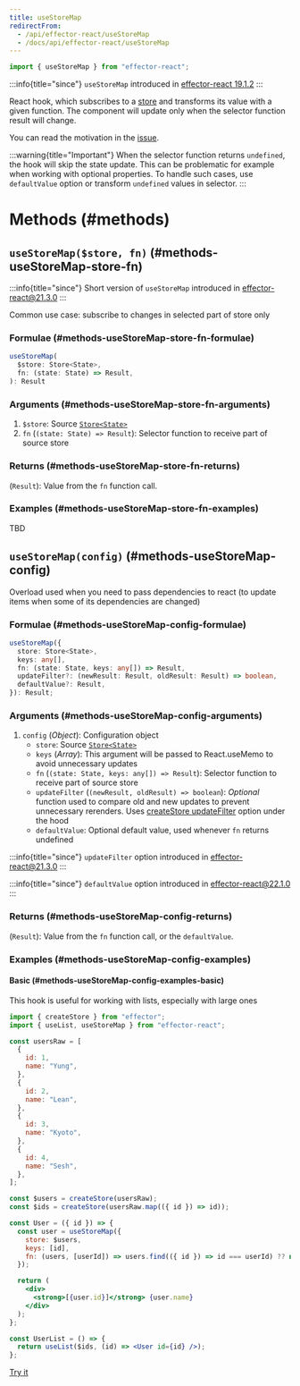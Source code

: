 ```yaml
---
title: useStoreMap
redirectFrom:
  - /api/effector-react/useStoreMap
  - /docs/api/effector-react/useStoreMap
---
```


```ts
import { useStoreMap } from "effector-react";
```

:::info{title="since"}
`useStoreMap` introduced in [effector-react 19.1.2](https://changelog.effector.dev/#effector-react-19-1-2)
:::

React hook, which subscribes to a [store](/en/api/effector/Store) and transforms its value with a given function. The component will update only when the selector function result will change.

You can read the motivation in the [issue](https://github.com/effector/effector/issues/118).

:::warning{title="Important"}
When the selector function returns `undefined`, the hook will skip the state update.
This can be problematic for example when working with optional properties. To handle such cases, use `defaultValue` option or transform `undefined` values in selector.
:::

# Methods (#methods)

## `useStoreMap($store, fn)` (#methods-useStoreMap-store-fn)

:::info{title="since"}
Short version of `useStoreMap` introduced in [effector-react@21.3.0](https://changelog.effector.dev/#effector-react-21-3-0)
:::

Common use case: subscribe to changes in selected part of store only

### Formulae (#methods-useStoreMap-store-fn-formulae)

```ts
useStoreMap(
  $store: Store<State>,
  fn: (state: State) => Result,
): Result
```

### Arguments (#methods-useStoreMap-store-fn-arguments)

1. `$store`: Source [`Store<State>`](/en/api/effector/Store)
2. `fn` (`(state: State) => Result`): Selector function to receive part of source store

### Returns (#methods-useStoreMap-store-fn-returns)

(`Result`): Value from the `fn` function call.

### Examples (#methods-useStoreMap-store-fn-examples)

TBD

## `useStoreMap(config)` (#methods-useStoreMap-config)

Overload used when you need to pass dependencies to react (to update items when some of its dependencies are changed)

### Formulae (#methods-useStoreMap-config-formulae)

```ts
useStoreMap({
  store: Store<State>,
  keys: any[],
  fn: (state: State, keys: any[]) => Result,
  updateFilter?: (newResult: Result, oldResult: Result) => boolean,
  defaultValue?: Result,
}): Result;
```

### Arguments (#methods-useStoreMap-config-arguments)

1. `config` (_Object_): Configuration object
   - `store`: Source [`Store<State>`](/en/api/effector/Store)
   - `keys` (_Array_): This argument will be passed to React.useMemo to avoid unnecessary updates
   - `fn` (`(state: State, keys: any[]) => Result`): Selector function to receive part of source store
   - `updateFilter` (`(newResult, oldResult) => boolean`): _Optional_ function used to compare old and new updates to prevent unnecessary rerenders. Uses [createStore updateFilter](/en/api/effector/createStore) option under the hood
   - `defaultValue`: Optional default value, used whenever `fn` returns undefined

:::info{title="since"}
`updateFilter` option introduced in [effector-react@21.3.0](https://changelog.effector.dev/#effector-react-21-3-0)
:::

:::info{title="since"}
`defaultValue` option introduced in [effector-react@22.1.0](https://changelog.effector.dev/#effector-react-22-1-0)
:::

### Returns (#methods-useStoreMap-config-returns)

(`Result`): Value from the `fn` function call, or the `defaultValue`.

### Examples (#methods-useStoreMap-config-examples)

#### Basic (#methods-useStoreMap-config-examples-basic)

This hook is useful for working with lists, especially with large ones

```jsx
import { createStore } from "effector";
import { useList, useStoreMap } from "effector-react";

const usersRaw = [
  {
    id: 1,
    name: "Yung",
  },
  {
    id: 2,
    name: "Lean",
  },
  {
    id: 3,
    name: "Kyoto",
  },
  {
    id: 4,
    name: "Sesh",
  },
];

const $users = createStore(usersRaw);
const $ids = createStore(usersRaw.map(({ id }) => id));

const User = ({ id }) => {
  const user = useStoreMap({
    store: $users,
    keys: [id],
    fn: (users, [userId]) => users.find(({ id }) => id === userId) ?? null,
  });

  return (
    <div>
      <strong>[{user.id}]</strong> {user.name}
    </div>
  );
};

const UserList = () => {
  return useList($ids, (id) => <User id={id} />);
};
```

[Try it](https://share.effector.dev/cAZWHCit)
